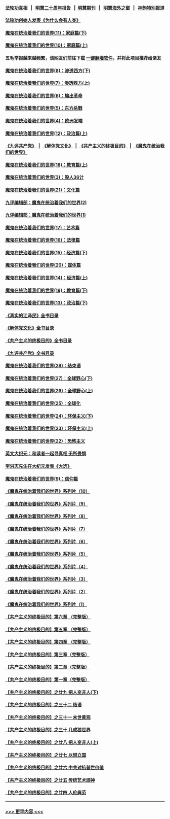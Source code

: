 #### [法轮功真相](https://github.com/gfw-breaker/truth/blob/master/README.md?t=0) &nbsp;&nbsp;|&nbsp;&nbsp; [明慧二十周年报告](https://github.com/gfw-breaker/mh-reports/blob/master/README.md?t=0) &nbsp;&nbsp;|&nbsp;&nbsp;[明慧期刊](https://github.com/gfw-breaker/mh-qikan) &nbsp;&nbsp;|&nbsp;&nbsp; [明慧海外之窗](https://github.com/gfw-breaker/mh-news/blob/master/README.md?t=0) &nbsp;&nbsp;|&nbsp;&nbsp; [神韵特别报道](https://github.com/gfw-breaker/mh-news/blob/master/shenyun.md?t=0)
#### [法轮功创始人发表《为什么会有人类》](../pages/nsc422/n13912117.md?t=02060943) 
#### [魔鬼在统治着我们的世界(11)：家庭篇(下)](../pages/nsc422/n10440961.md?t=02060943) 
#### [魔鬼在统治着我们的世界(10)：家庭篇(上)](../pages/nsc422/n10435448.md?t=02060943) 
#### 五毛举报越来越频繁，请网友们前往下载 [一键翻墙软件](https://github.com/gfw-breaker/ssr-accounts)，并将此项目推荐给亲友
#### [魔鬼在统治着我们的世界(8)：渗透西方(下)](../pages/nsc422/n10429603.md?t=02060943) 
#### [魔鬼在统治着我们的世界(7)：渗透西方(上)](../pages/nsc422/n10426013.md?t=02060943) 
#### [魔鬼在统治着我们的世界(6)：输出革命](../pages/nsc422/n10421536.md?t=02060943) 
#### [魔鬼在统治着我们的世界(5)：东方杀戮](../pages/nsc422/n10417707.md?t=02060943) 
#### [魔鬼在统治着我们的世界(4)：欧洲发端](../pages/nsc422/n10414890.md?t=02060943) 
#### [魔鬼在统治着我们的世界(12)：政治篇(上)](../pages/nsc422/n10444576.md?t=02060943) 
#### [《九评共产党》](https://github.com/begood0513/9ping.md/blob/master/README.md) &nbsp;|&nbsp; [《解体党文化》](../../../../jtdwh.md/blob/master/README.md)  &nbsp;|&nbsp; [《共产主义的终极目的》](../../../../gczydzjmd.md/blob/master/README.md) &nbsp;|&nbsp; [《魔鬼在统治我们的世界》](../../../../mgztzwmdsj.md/blob/master/README.md) 
#### [魔鬼在统治着我们的世界(18)：教育篇(上)](../pages/nsc422/n10526970.md?t=02060943) 
#### [魔鬼在统治着我们的世界(3)：毁人36计](../pages/nsc422/n10411583.md?t=02060943) 
#### [魔鬼在统治着我们的世界(21)：文化篇](../pages/nsc422/n10597706.md?t=02060943) 
#### [九评编辑部：魔鬼在统治着我们的世界(2)](../pages/nsc422/n10410036.md?t=02060943) 
#### [九评编辑部：魔鬼在统治着我们的世界(1)](../pages/nsc422/n10406825.md?t=02060943) 
#### [魔鬼在统治着我们的世界(17)：艺术篇](../pages/nsc422/n10499093.md?t=02060943) 
#### [魔鬼在统治着我们的世界(16)：法律篇](../pages/nsc422/n10485969.md?t=02060943) 
#### [魔鬼在统治着我们的世界(15)：经济篇(下)](../pages/nsc422/n10469975.md?t=02060943) 
#### [魔鬼在统治着我们的世界(20)：媒体篇](../pages/nsc422/n10586579.md?t=02060943) 
#### [魔鬼在统治着我们的世界(14)：经济篇(上)](../pages/nsc422/n10457370.md?t=02060943) 
#### [魔鬼在统治着我们的世界(19)：教育篇(下)](../pages/nsc422/n10564808.md?t=02060943) 
#### [魔鬼在统治着我们的世界(13)：政治篇(下)](../pages/nsc422/n10448270.md?t=02060943) 
#### [《真实的江泽民》全书目录](../pages/nsc422/n13721399.md?t=02060943) 
#### [《解体党文化》全书目录](../pages/nsc422/n13721157.md?t=02060943) 
#### [《共产主义的终极目的》全书目录](../pages/nsc422/n13721048.md?t=02060943) 
#### [《九评共产党》全书目录](../pages/nsc422/n13708085.md?t=02060943) 
#### [魔鬼在统治着我们的世界(28)：结束语](../pages/nsc422/n10936246.md?t=02060943) 
#### [魔鬼在统治着我们的世界(27)：全球野心(下)](../pages/nsc422/n10928319.md?t=02060943) 
#### [魔鬼在统治着我们的世界(26)：全球野心(上)](../pages/nsc422/n10900318.md?t=02060943) 
#### [魔鬼在统治着我们的世界(25)：全球化](../pages/nsc422/n10788205.md?t=02060943) 
#### [魔鬼在统治着我们的世界(24)：环保主义(下)](../pages/nsc422/n10695307.md?t=02060943) 
#### [魔鬼在统治着我们的世界(23)：环保主义(上)](../pages/nsc422/n10688613.md?t=02060943) 
#### [魔鬼在统治着我们的世界(22)：恐怖主义](../pages/nsc422/n10614727.md?t=02060943) 
#### [英文大纪元：和读者一起寻真相 无所畏惧](../pages/nsc422/n12542027.md?t=02060943) 
#### [李洪志先生在大纪元发表《大选》](../pages/nsc422/n12534746.md?t=02060943) 
#### [魔鬼在统治着我们的世界(9)：信仰篇](../pages/nsc422/n10432159.md?t=02060943) 
#### [《魔鬼在统治着我们的世界》系列片（10）](../pages/nsc422/n12292670.md?t=02060943) 
#### [《魔鬼在统治着我们的世界》系列片（9）](../pages/nsc422/n12290859.md?t=02060943) 
#### [《魔鬼在统治着我们的世界》系列片（8）](../pages/nsc422/n12287445.md?t=02060943) 
#### [《魔鬼在统治着我们的世界》系列片（7）](../pages/nsc422/n12283425.md?t=02060943) 
#### [《魔鬼在统治着我们的世界》系列片（6）](../pages/nsc422/n12282314.md?t=02060943) 
#### [《魔鬼在统治着我们的世界》系列片（5）](../pages/nsc422/n12281419.md?t=02060943) 
#### [《魔鬼在统治着我们的世界》系列片（4）](../pages/nsc422/n12274024.md?t=02060943) 
#### [《魔鬼在统治着我们的世界》系列片（3）](../pages/nsc422/n12271322.md?t=02060943) 
#### [《魔鬼在统治着我们的世界》系列片（2）](../pages/nsc422/n12269049.md?t=02060943) 
#### [《魔鬼在统治着我们的世界》系列片（1）](../pages/nsc422/n12267575.md?t=02060943) 
#### [【共产主义的终极目的】第六章 （完整版）](../pages/nsc422/n11428913.md?t=02060943) 
#### [【共产主义的终极目的】第五章 （完整版）](../pages/nsc422/n11428912.md?t=02060943) 
#### [【共产主义的终极目的】第四章 （完整版）](../pages/nsc422/n11428907.md?t=02060943) 
#### [【共产主义的终极目的】第三章（完整版）](../pages/nsc422/n11428848.md?t=02060943) 
#### [【共产主义的终极目的】第二章（完整版）](../pages/nsc422/n11428831.md?t=02060943) 
#### [【共产主义的终极目的】第一章（完整版）](../pages/nsc422/n11417651.md?t=02060943) 
#### [【共产主义的终极目的】之廿九 把人变非人(下)](../pages/nsc422/n11344140.md?t=02060943) 
#### [【共产主义的终极目的】之三十二 结语](../pages/nsc422/n11360535.md?t=02060943) 
#### [【共产主义的终极目的】之三十一 末世景观](../pages/nsc422/n11351129.md?t=02060943) 
#### [【共产主义的终极目的】之三十 几成狼世界](../pages/nsc422/n11348280.md?t=02060943) 
#### [【共产主义的终极目的】之廿八 把人变非人(上)](../pages/nsc422/n11340492.md?t=02060943) 
#### [【共产主义的终极目的】之廿七 以恨立国](../pages/nsc422/n11336944.md?t=02060943) 
#### [【共产主义的终极目的】之廿六 中共对抗普世价值](../pages/nsc422/n11324785.md?t=02060943) 
#### [【共产主义的终极目的】之廿五 传统艺术颂神](../pages/nsc422/n11296396.md?t=02060943) 
#### [【共产主义的终极目的】之廿四 人伦典范](../pages/nsc422/n11296397.md?t=02060943) 

----
#### [ >>> 更早内容 <<< ](../indexes/nsc422-earlier.md)
